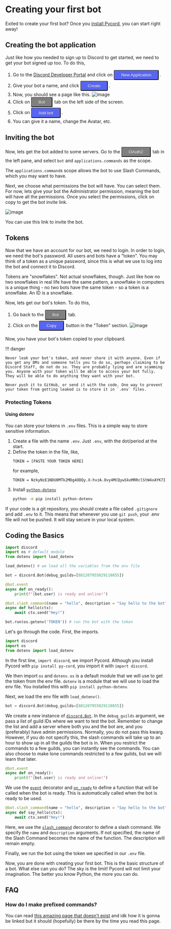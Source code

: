 # Creating your first bot

Exited to create your first bot? Once you [install Pycord](installation.md), you can start right away!

## Creating the bot application

Just like how you needed to sign up to Discord to get started, we need to get your bot signed up too. To do this, 

1. Go to the [Discord Developer Portal](https://discord.com/developers/applications) and click on <button class="blurplebutton">New Application</button>.
2. Give your bot a name, and click <button class="blurplebutton">Create</button>.
3. Now, you should see a page like this.
	![image](https://gblobscdn.gitbook.com/assets%2F-MjPk-Yu4sOq8KGrr_yG%2F-MjdW3OQnwUhacopqSWw%2F-Mjd_-mxrJCrzmaXrAg8%2Fimage.png?alt=media&token=b8e2ae6c-2290-4d37-ad7c-eb412f3fb00e)
4. Click on <button class="greybutton">Bot</button> tab on the left side of the screen.
5. Click on <button class="blurplebutton">Add bot</button>.
6. You can give it a name, change the Avatar, etc.

## Inviting the bot
Now, lets get the bot added to some servers. Go to the <button class="greybutton">OAuth2</button> tab in the left pane, and select `bot` and `applications.commands` as the scope.

The `applications.command`s scope allows the bot to use Slash Commands, which you may want to have.

Next, we choose what permissions the bot will have. You can select them. For now, lets give your bot the Administrator permission, meaning the bot will have all the permissions.
Once you select the permissions, click on copy to get the bot invite link.

![image](https://gblobscdn.gitbook.com/assets%2F-MjPk-Yu4sOq8KGrr_yG%2F-Mk6tNY3LfDkjd6pqdpL%2F-Mk6tkdpddEWoa2jczZk%2Fimage.png?alt=media&token=52c8a29f-a798-48f8-a8c7-4ecca2681f79)

You can use this link to invite the bot.

## Tokens
Now that we have an account for our bot, we need to login. In order to login, we need the bot's password.
All users and bots have a "token". You may think of a token as a unique password, since this is what we use to log into the bot and connect it to Discord.

Tokens are "snowflakes". Not actual snowflakes, though. Just like how no two snowflakes in real life have the same pattern, a snowflake in computers is a unique thing - no two bots have the same token - so a token is a snowflake. An ID is a snowflake.

Now, lets get our bot's token. To do this, 

1. Go back to the <button class="greybutton">Bot</button> tab. 
2. Click on the <button class="blurplebutton">Copy</button> button in the "Token" section.
	![image](https://gblobscdn.gitbook.com/assets%2F-MjPk-Yu4sOq8KGrr_yG%2F-MjdbU12JISJorAZxrKH%2F-MjdbpUsapzb5n15Po5P%2Fimage.png?alt=media&token=118e259f-940a-4f6c-b3a3-c29f3a54100d)

Now, you have your bot's token copied to your clipboard.

!!! danger

	Never leak your bot's token, and never share it with anyone. Even if you get any DMs and someone tells you to do so, perhaps claiming to be Discord Staff, do not do so. They are probably lying and are scamming you. Anyone with your token will be able to access your bot fully. They will be able to do anything they want with your bot. 

	Never push it to GitHub, or send it with the code. One way to prevent your token from getting leaked is to store it in `.env` files.

### Protecting Tokens

#### Using dotenv

You can store your tokens in `.env` files. This is a simple way to store sensitive information.

1. Create a file with the name `.env`. Just `.env`, with the dot/period at the start.
2. Define the token in the file, like,
	```env
	TOKEN = [PASTE YOUR TOKEN HERE]
	```
	for example,
	```env
	TOKEN = NzkyNzE1NDU0MTk2MDg4ODQy.X-hvzA.Ovy4MCQywSkoMRRclStW4xAYK7I
	```
3. Install [`python-dotenv`](https://pypi.org/project/python-dotenv/)
    ```bash
    python -m pip install python-dotenv
    ```
If your code is a git repository, you should create a file called `.gitignore` and add `.env` to it. This means that whenever you use `git push`, your .env file will not be pushed. It will stay secure in your local system.

## Coding the Basics

```py
import discord
import os # default module
from dotenv import load_dotenv

load_dotenv() # we load all the variables from the env file

bot = discord.Bot(debug_guilds=[881207955029110855])

@bot.event
async def on_ready():
    print(f"{bot.user} is ready and online!")

@bot.slash_command(name = "hello", description = "Say hello to the bot")
async def hello(ctx):
    await ctx.send("Hey!")

bot.run(os.getenv('TOKEN')) # run the bot with the token
```

Let's go through the code. First, the imports.

```py
import discord
import os
from dotenv import load_dotenv
```

In the first line, `import discord`, we import Pycord. Although you install Pycord with `pip install py-cord`, you import it with `import discord`.

We then import `os` and `dotenv`. `os` is a default module that we will use to get the token from the env file. `dotenv` is a module that we will use to load the env file. You installed this with `pip install python-dotenv`.

Next, we load the env file with `load_dotenv()`.

```py
bot = discord.Bot(debug_guilds=[881207955029110855])
```

We create a new instance of [`discord.Bot`](https://docs.pycord.dev/en/master/api.html#discord.Bot
). In the `debug_guilds` argument, we pass a list of guild IDs where we want to test the bot. Remember to change the list and add a server where both you and the bot are, and you (preferably) have admin permissions. Normally, you do not pass this kwarg. However, if you do not specify this, the slash commands will take up to an hour to show up in all the guilds the bot is in. When you restrict the commands to a few guilds, you can instantly see the commands. You can also choose to make lone commands restricted to a few guilds, but we will learn that later.

```py
@bot.event
async def on_ready():
    print(f"{bot.user} is ready and online!")
```

We use the [`event`](https://docs.pycord.dev/en/master/api.html#discord.Bot.event) decorator and  [`on_ready`](https://docs.pycord.dev/en/master/api.html#discord.on_ready) to define a function that will be called when the bot is ready. This is automatically called when the bot is ready to be used.

```py
@bot.slash_command(name = "hello", description = "Say hello to the bot")
async def say_hello(ctx):
    await ctx.send("Hey!")
```

Here, we use the [`slash_command`](https://docs.pycord.dev/en/master/api.html#discord.Bot.slash_command) decorator to define a slash command. We specify the `name` and `description` arguments. If not specified, the name of the Slash Command becomes the name of the function. The description will remain empty.

Finally, we run the bot using the token we specified in our `.env` file.

Now, you are done with creating your first bot. This is the basic structure of a bot. What else can you do? The sky is the limit! Pycord will not limit your imagination. The better you know Python, the more you can do.

## FAQ

### How do I make prefixed commands?

You can read [this amazing page that doesn't exist](ext/commands.md) and idk how it is gonna be linked but it should (hopefully) be there by the time you read this page.

<style>
    .blurplebutton{
display:inline-block;
padding:0.46em 1.6em;
margin:0 0.2em 0.2em 0;
border-radius: 3px;
	box-sizing: border-box;
	text-decoration:none;
	color:#ffffff;
	text-shadow: 0 0.04em 0.04em rgba(0,0,0,0.35);
	background-color:#5865F2;
	text-align:center;
	transition: all 0.15s;
	}
	.blurplebutton:hover{
	text-shadow: 0 0 2em rgba(255,255,255,1);
	color:#FFFFFF;
	border-color:#FFFFFF;
	}
	@media all and (max-width:30em){
	 .blurplebutton{
display:block;
margin:0.4em auto;
}
} 

.greybutton{
	display:inline-block;
	padding:0.46em 1.6em;
	margin:0 0.2em 0.2em 0;
	border-radius: 3%;
		box-sizing: border-box;
		text-decoration:none;
		color:#ffffff;
		text-shadow: 0 0.04em 0.04em rgba(0,0,0,0.35);
		background-color:grey;
		text-align:center;
		transition: all 0.15s;
		}
		.blurplebutton:hover{
		text-shadow: 0 0 2em rgba(255,255,255,1);
		color:#FFFFFF;
		border-color:#FFFFFF;
		}
		@media all and (max-width:30em){
		 .blurplebutton{
	display:block;
	margin:0.4em auto;
	}
	} 
</style>